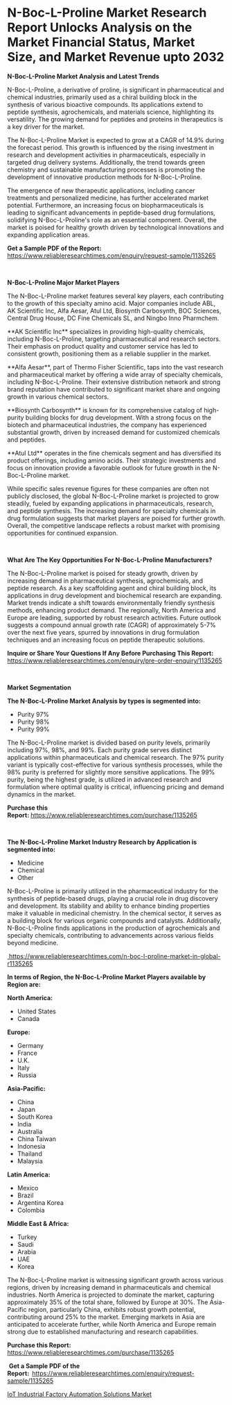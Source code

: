 <p><h1>N-Boc-L-Proline Market Research Report Unlocks Analysis on the Market Financial Status, Market Size, and Market Revenue upto 2032</h1></p><p><strong>N-Boc-L-Proline Market Analysis and Latest Trends</strong></p>
<p><p>N-Boc-L-Proline, a derivative of proline, is significant in pharmaceutical and chemical industries, primarily used as a chiral building block in the synthesis of various bioactive compounds. Its applications extend to peptide synthesis, agrochemicals, and materials science, highlighting its versatility. The growing demand for peptides and proteins in therapeutics is a key driver for the market.</p><p>The N-Boc-L-Proline Market is expected to grow at a CAGR of 14.9% during the forecast period. This growth is influenced by the rising investment in research and development activities in pharmaceuticals, especially in targeted drug delivery systems. Additionally, the trend towards green chemistry and sustainable manufacturing processes is promoting the development of innovative production methods for N-Boc-L-Proline. </p><p>The emergence of new therapeutic applications, including cancer treatments and personalized medicine, has further accelerated market potential. Furthermore, an increasing focus on biopharmaceuticals is leading to significant advancements in peptide-based drug formulations, solidifying N-Boc-L-Proline's role as an essential component. Overall, the market is poised for healthy growth driven by technological innovations and expanding application areas.</p></p>
<p><strong>Get a Sample PDF of the Report:&nbsp;</strong> <a href="https://www.reliableresearchtimes.com/enquiry/request-sample/1135265?utm_campaign=2241&utm_medium=2&utm_source=Github&utm_content=ia&utm_term=25032025&utm_id=n-boc-l-proline">https://www.reliableresearchtimes.com/enquiry/request-sample/1135265</a></p>
<p>&nbsp;</p>
<p><strong>N-Boc-L-Proline Major Market Players</strong></p>
<p><p>The N-Boc-L-Proline market features several key players, each contributing to the growth of this specialty amino acid. Major companies include ABL, AK Scientific Inc, Alfa Aesar, Atul Ltd, Biosynth Carbosynth, BOC Sciences, Central Drug House, DC Fine Chemicals SL, and Ningbo Inno Pharmchem.</p><p>**AK Scientific Inc** specializes in providing high-quality chemicals, including N-Boc-L-Proline, targeting pharmaceutical and research sectors. Their emphasis on product quality and customer service has led to consistent growth, positioning them as a reliable supplier in the market.</p><p>**Alfa Aesar**, part of Thermo Fisher Scientific, taps into the vast research and pharmaceutical market by offering a wide array of specialty chemicals, including N-Boc-L-Proline. Their extensive distribution network and strong brand reputation have contributed to significant market share and ongoing growth in various chemical sectors.</p><p>**Biosynth Carbosynth** is known for its comprehensive catalog of high-purity building blocks for drug development. With a strong focus on the biotech and pharmaceutical industries, the company has experienced substantial growth, driven by increased demand for customized chemicals and peptides.</p><p>**Atul Ltd** operates in the fine chemicals segment and has diversified its product offerings, including amino acids. Their strategic investments and focus on innovation provide a favorable outlook for future growth in the N-Boc-L-Proline market.</p><p>While specific sales revenue figures for these companies are often not publicly disclosed, the global N-Boc-L-Proline market is projected to grow steadily, fueled by expanding applications in pharmaceuticals, research, and peptide synthesis. The increasing demand for specialty chemicals in drug formulation suggests that market players are poised for further growth. Overall, the competitive landscape reflects a robust market with promising opportunities for continued expansion.</p></p>
<p>&nbsp;</p>
<p><strong>What Are The Key Opportunities For N-Boc-L-Proline Manufacturers?</strong></p>
<p><p>The N-Boc-L-Proline market is poised for steady growth, driven by increasing demand in pharmaceutical synthesis, agrochemicals, and peptide research. As a key scaffolding agent and chiral building block, its applications in drug development and biochemical research are expanding. Market trends indicate a shift towards environmentally friendly synthesis methods, enhancing product demand. The regionally, North America and Europe are leading, supported by robust research activities. Future outlook suggests a compound annual growth rate (CAGR) of approximately 5-7% over the next five years, spurred by innovations in drug formulation techniques and an increasing focus on peptide therapeutic solutions.</p></p>
<p><strong>Inquire or Share Your Questions If Any Before Purchasing This Report:</strong> <a href="https://www.reliableresearchtimes.com/enquiry/pre-order-enquiry/1135265?utm_campaign=2241&utm_medium=2&utm_source=Github&utm_content=ia&utm_term=25032025&utm_id=n-boc-l-proline">https://www.reliableresearchtimes.com/enquiry/pre-order-enquiry/1135265</a></p>
<p>&nbsp;</p>
<p><strong>Market Segmentation</strong></p>
<p><strong>The N-Boc-L-Proline Market Analysis by types is segmented into:</strong></p>
<p><ul><li>Purity 97%</li><li>Purity 98%</li><li>Purity 99%</li></ul></p>
<p><p>The N-Boc-L-Proline market is divided based on purity levels, primarily including 97%, 98%, and 99%. Each purity grade serves distinct applications within pharmaceuticals and chemical research. The 97% purity variant is typically cost-effective for various synthesis processes, while the 98% purity is preferred for slightly more sensitive applications. The 99% purity, being the highest grade, is utilized in advanced research and formulation where optimal quality is critical, influencing pricing and demand dynamics in the market.</p></p>
<p><strong>Purchase this Report:&nbsp;</strong><a href="https://www.reliableresearchtimes.com/purchase/1135265?utm_campaign=2241&utm_medium=2&utm_source=Github&utm_content=ia&utm_term=25032025&utm_id=n-boc-l-proline">https://www.reliableresearchtimes.com/purchase/1135265</a></p>
<p>&nbsp;</p>
<p><strong>The N-Boc-L-Proline Market Industry Research by Application is segmented into:</strong></p>
<p><ul><li>Medicine</li><li>Chemical</li><li>Other</li></ul></p>
<p><p>N-Boc-L-Proline is primarily utilized in the pharmaceutical industry for the synthesis of peptide-based drugs, playing a crucial role in drug discovery and development. Its stability and ability to enhance binding properties make it valuable in medicinal chemistry. In the chemical sector, it serves as a building block for various organic compounds and catalysts. Additionally, N-Boc-L-Proline finds applications in the production of agrochemicals and specialty chemicals, contributing to advancements across various fields beyond medicine.</p></p>
<p><a href="https://www.reliableresearchtimes.com/n-boc-l-proline-market-in-global-r1135265?utm_campaign=2241&utm_medium=2&utm_source=Github&utm_content=ia&utm_term=25032025&utm_id=n-boc-l-proline">&nbsp;https://www.reliableresearchtimes.com/n-boc-l-proline-market-in-global-r1135265</a></p>
<p><strong>In terms of Region, the N-Boc-L-Proline Market Players available by Region are:</strong></p>
<p>
    <p> <strong> North America: </strong>
        <ul>
            <li>United States</li>
            <li>Canada</li>
        </ul>
        </p> 
    <p> <strong> Europe: </strong>
        <ul>
            <li>Germany</li>
            <li>France</li>
            <li>U.K.</li>
            <li>Italy</li>
            <li>Russia</li>
        </ul>
        </p> 
    <p> <strong> Asia-Pacific: </strong>
        <ul>
            <li>China</li>
            <li>Japan</li>
            <li>South Korea</li>
            <li>India</li>
            <li>Australia</li>
            <li>China Taiwan</li>
            <li>Indonesia</li>
            <li>Thailand</li>
            <li>Malaysia</li>
        </ul>
        </p> 
    <p> <strong> Latin America: </strong>
        <ul>
            <li>Mexico</li>
            <li>Brazil</li>
            <li>Argentina Korea</li>
            <li>Colombia</li>
        </ul>
        </p> 
    <p> <strong> Middle East & Africa: </strong>
        <ul>
            <li>Turkey</li>
            <li>Saudi</li>
            <li>Arabia</li>
            <li>UAE</li>
            <li>Korea</li>
        </ul>
    </p>
    </p>
<p><p>The N-Boc-L-Proline market is witnessing significant growth across various regions, driven by increasing demand in pharmaceuticals and chemical industries. North America is projected to dominate the market, capturing approximately 35% of the total share, followed by Europe at 30%. The Asia-Pacific region, particularly China, exhibits robust growth potential, contributing around 25% to the market. Emerging markets in Asia are anticipated to accelerate further, while North America and Europe remain strong due to established manufacturing and research capabilities.</p></p>
<p><strong>Purchase this Report: </strong><a href="https://www.reliableresearchtimes.com/purchase/1135265?utm_campaign=2241&utm_medium=2&utm_source=Github&utm_content=ia&utm_term=25032025&utm_id=n-boc-l-proline">https://www.reliableresearchtimes.com/purchase/1135265</a></p>
<p>&nbsp;<strong>Get a Sample PDF of the Report:&nbsp;&nbsp;</strong><a href="https://www.reliableresearchtimes.com/enquiry/request-sample/1135265?utm_campaign=2241&utm_medium=2&utm_source=Github&utm_content=ia&utm_term=25032025&utm_id=n-boc-l-proline">https://www.reliableresearchtimes.com/enquiry/request-sample/1135265</a></p>
<p><strong></strong></p>
<p><p><a href="https://github.com/fettycahow90/Market-Research-Report-List-1/blob/main/iot-industrial-factory-automation-solutions-market.md?utm_campaign=2241&utm_medium=2&utm_source=Github&utm_content=ia&utm_term=25032025&utm_id=n-boc-l-proline">IoT Industrial Factory Automation Solutions Market</a></p></p>